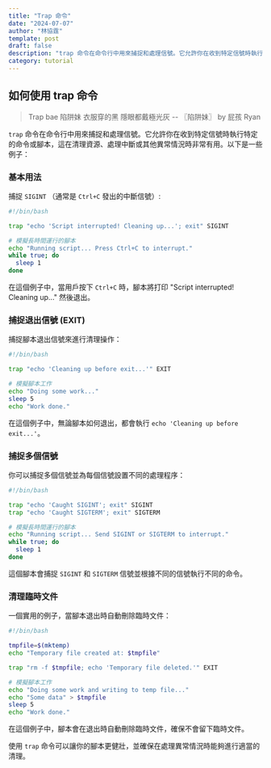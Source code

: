 ```yaml
---
title: "Trap 命令"
date: "2024-07-07"
author: "林協霆"
template: post
draft: false
description: "trap 命令在命令行中用來捕捉和處理信號。它允許你在收到特定信號時執行特定的命令或腳本，這在清理資源、處理中斷或其他異常情況時非常有用。"
category: tutorial
---
```


## 如何使用 trap 命令

> Trap bae 陷阱妹
> 衣服穿的黑 隱眼都戴極光灰
> -- 〖陷阱妹〗 by 屁孩 Ryan

`trap` 命令在命令行中用來捕捉和處理信號。它允許你在收到特定信號時執行特定的命令或腳本，這在清理資源、處理中斷或其他異常情況時非常有用。以下是一些例子：

### 基本用法

捕捉 `SIGINT` （通常是 `Ctrl+C` 發出的中斷信號）:

```bash
#!/bin/bash

trap "echo 'Script interrupted! Cleaning up...'; exit" SIGINT

# 模擬長時間運行的腳本
echo "Running script... Press Ctrl+C to interrupt."
while true; do
  sleep 1
done
```

在這個例子中，當用戶按下 `Ctrl+C` 時，腳本將打印 "Script interrupted! Cleaning up..." 然後退出。

### 捕捉退出信號 (EXIT)

捕捉腳本退出信號來進行清理操作：

```bash
#!/bin/bash

trap "echo 'Cleaning up before exit...'" EXIT

# 模擬腳本工作
echo "Doing some work..."
sleep 5
echo "Work done."
```

在這個例子中，無論腳本如何退出，都會執行 `echo 'Cleaning up before exit...'`。

### 捕捉多個信號

你可以捕捉多個信號並為每個信號設置不同的處理程序：

```bash
#!/bin/bash

trap "echo 'Caught SIGINT'; exit" SIGINT
trap "echo 'Caught SIGTERM'; exit" SIGTERM

# 模擬長時間運行的腳本
echo "Running script... Send SIGINT or SIGTERM to interrupt."
while true; do
  sleep 1
done
```

這個腳本會捕捉 `SIGINT` 和 `SIGTERM` 信號並根據不同的信號執行不同的命令。

### 清理臨時文件

一個實用的例子，當腳本退出時自動刪除臨時文件：

```bash
#!/bin/bash

tmpfile=$(mktemp)
echo "Temporary file created at: $tmpfile"

trap "rm -f $tmpfile; echo 'Temporary file deleted.'" EXIT

# 模擬腳本工作
echo "Doing some work and writing to temp file..."
echo "Some data" > $tmpfile
sleep 5
echo "Work done."
```

在這個例子中，腳本會在退出時自動刪除臨時文件，確保不會留下臨時文件。

使用 `trap` 命令可以讓你的腳本更健壯，並確保在處理異常情況時能夠進行適當的清理。
